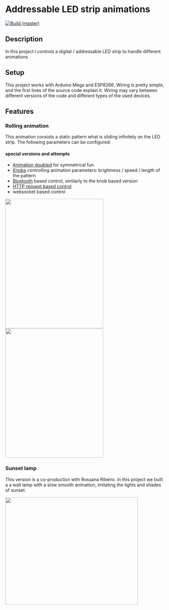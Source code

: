 # Addressable LED strip animations

[![Build (master)](https://github.com/szedlakmate/digital-rgb-led-strip/actions/workflows/build.yml/badge.svg?branch=master)](https://github.com/szedlakmate/digital-rgb-led-strip/actions/workflows/build.yml)

## Description

In this project I controls a digital / addressable LED strip to handle different animations

## Setup

This project works with Arduino Mega and ESP8266. Wiring is pretty simple, and the first lines of the source code explain it. Wiring may vary between different versions of the code and different types of the used devices.

## Features

### Rolling animation

This animation consists a static pattern what is sliding infinitely on the LED strip. The following parameters can be configured:

#### special versions and attempts

- [Animation doubled](https://github.com/szedlakmate/digital-rgb-led-strip/tree/double_stripes) for symmetrical fun
- [Knobs](https://github.com/szedlakmate/digital-rgb-led-strip/blob/potmeter-3) controlling animation parameters: brightness / speed / length of the pattern
- [Bluetooth](https://github.com/szedlakmate/digital-rgb-led-strip/tree/bluetooth) based control, similarly to the knob based version
- [HTTP request based control](https://github.com/szedlakmate/digital-rgb-led-strip/tree/esp-8266)
- websocket based control


<img src="https://github.com/szedlakmate/digital-rgb-led-strip/assets/18262723/e38f261d-c5ab-4a61-8aa1-b6269f57a19f" width="310" height="410">

<img src="https://github.com/szedlakmate/digital-rgb-led-strip/assets/18262723/20f23b67-a6ae-4033-ac92-812d13a92f24" width="310" height="410">


### Sunset lamp

This version is a co-production with Rossana Ribeiro. In this project we built a a wall lamp with a slow smooth animation, imitating the lights and shades of sunset.

<img src="https://github.com/szedlakmate/digital-rgb-led-strip/assets/18262723/78d88a44-8ebf-4a6c-90e3-aeca3c72e1b1" width="420" height="340">

